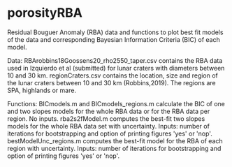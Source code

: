 # porosityRBA
Residual Bouguer Anomaly (RBA) data and functions to plot best fit models of the data and corresponding Bayesian Information Criteria (BIC) of each model.

Data:
RBArobbins18Goossens20_rho2550_taper.csv contains the RBA data used in Izquierdo et al (submitted) for lunar craters with diameters between 10 and 30 km.
regionCraters.csv contains the location, size and region of the lunar craters between 10 and 30 km (Robbins,2019). The regions are SPA, highlands or mare.

Functions:
BICmodels.m and BICmodels_regions.m calculate the BIC of one and two slopes models for the whole RBA data or for the RBA data per region. No inputs.
rba2s2fModel.m computes the best-fit two slopes models for the whole RBA data set with uncertainty. Inputs: number of iterations for bootstrapping and option of printing figures 'yes' or 'nop'.
bestModelUnc_regions.m computes the best-fit model for the RBA of each region with uncertainty. Inputs: number of iterations for bootstrapping and option of printing figures 'yes' or 'nop'.
